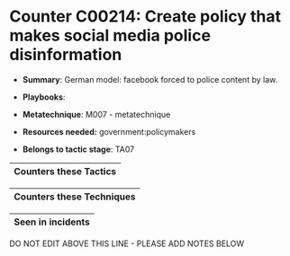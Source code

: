 # Counter C00214: Create policy that makes social media police disinformation

* **Summary**: German model: facebook forced to police content by law.

* **Playbooks**: 

* **Metatechnique**: M007 - metatechnique

* **Resources needed:** government:policymakers

* **Belongs to tactic stage**: TA07


| Counters these Tactics |
| ---------------------- |



| Counters these Techniques |
| ------------------------- |



| Seen in incidents |
| ----------------- |


DO NOT EDIT ABOVE THIS LINE - PLEASE ADD NOTES BELOW